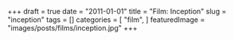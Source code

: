 +++
draft = true
date = "2011-01-01"
title = "Film: Inception"
slug = "inception"
tags = []
categories = [
    "film",
]
featuredImage = "images/posts/films/inception.jpg"
+++

